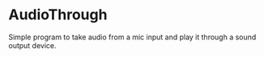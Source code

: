# AudioThrough
Simple program to take audio from a mic input and play it through a sound output device.
